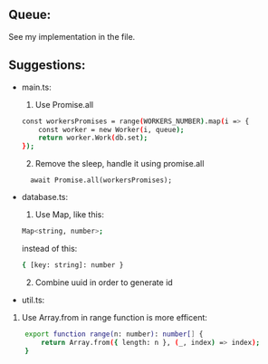 ## Queue:
See my implementation in the file.

## Suggestions:
- main.ts:
    1) Use Promise.all
    
    ```bash
   const workersPromises = range(WORKERS_NUMBER).map(i => {
        const worker = new Worker(i, queue);
        return worker.Work(db.set);
    });
    ```
    2) Remove the sleep, handle it using promise.all
    ```
      await Promise.all(workersPromises);
    ```
- database.ts:
    1) Use Map, like this:
     ```bash
     Map<string, number>;
    ```
    instead of this:
    ```bash
    { [key: string]: number }
     ```
    2) Combine uuid in order to generate id

- util.ts:
1) Use Array.from in range function is more efficent:
```bash
    export function range(n: number): number[] {
        return Array.from({ length: n }, (_, index) => index);
    }
```